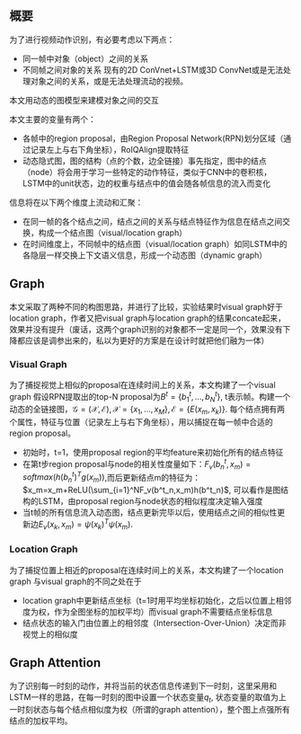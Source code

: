 ## 概要
为了进行视频动作识别，有必要考虑以下两点：
- 同一帧中对象（object）之间的关系
- 不同帧之间对象的关系
现有的2D ConVnet+LSTM或3D ConvNet或是无法处理对象之间的关系，或是无法处理流动的视频。

本文用动态的图模型来建模对象之间的交互

本文主要的变量有两个：
- 各帧中的region proposal，由Region Proposal Network(RPN)划分区域（通过记录左上与右下角坐标），RoIQAlign提取特征
- 动态隐式图，图的结构（点的个数，边全链接）事先指定，图中的结点（node）将会用于学习一些特定的动作特征，类似于CNN中的卷积核，LSTM中的unit状态，边的权重与结点中的值会随各帧信息的流入而变化

信息将在以下两个维度上流动和汇聚：
- 在同一帧的各个结点之间，结点之间的关系与结点特征作为信息在结点之间交换，构成一个结点图（visual/location graph）
- 在时间维度上，不同帧中的结点图（visual/location graph）如同LSTM中的各隐层一样交换上下文语义信息，形成一个动态图（dynamic graph）

## Graph
本文采取了两种不同的构图思路，并进行了比较，实验结果时visual graph好于location graph，作者又把visual graph与location graph的结果concate起来，效果并没有提升（废话，这两个graph识别的对象都不一定是同一个，效果没有下降都应该是调参出来的，私以为更好的方案是在设计时就把他们融为一体）
### Visual Graph
为了捕捉视觉上相似的proposal在连续时间上的关系，本文构建了一个visual graph
假设RPN提取出的top-N proposal为$B^t=\{b_1^t,...,b^t_N\}$, t表示帧。构建一个动态的全链接图，$\mathcal{G}=(\mathcal{X},\mathcal{E}),\mathcal{X}=\{x_1,...,x_M\},\mathcal{E}=\{E(x_m,x_k)\}$. 每个结点拥有两个属性，特征与位置（记录左上与右下角坐标），用以捕捉在每一帧中合适的region proposal。
- 初始时，t=1，使用proposal region的平均feature来初始化所有的结点特征
- 在第t步region proposal与node的相关性度量如下：$F_v(b^t_n,x_m)=softmax(h(b^t_n)^Tg(x_m))$,而后更新结点m的特征为：$x_m=x_m+ReLU(\sum_{i=1}^NF_v(b^t_n,x_m)h(b^t_n)$, 可以看作是图结构的LSTM，由proposal region与node状态的相似程度决定输入强度
- 当t帧的所有信息流入动态图，结点更新完毕以后，使用结点之间的相似性更新边$E_v(x_k,x_m)=\psi(x_k)^T\psi(x_m)$.

### Location Graph
为了捕捉位置上相近的proposal在连续时间上的关系，本文构建了一个location graph
与visual graph的不同之处在于
- location graph中更新结点坐标（t=1时用平均坐标初始化，之后以位置上相邻度为权，作为全图坐标的加权平均）而visual graph不需要结点坐标信息
- 结点状态的输入门由位置上的相邻度（Intersection-Over-Union）决定而非视觉上的相似度

## Graph Attention
为了识别每一时刻的动作，并将当前的状态信息传递到下一时刻，这里采用和LSTM一样的思路，在每一时刻的图中设置一个状态变量$q_t$, 状态变量的取值为上一时刻状态与每个结点相似度为权（所谓的graph attention），整个图上点强所有结点的加权平均。
